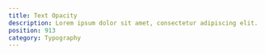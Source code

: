 ```yaml
---
title: Text Opacity
description: Lorem ipsum dolor sit amet, consectetur adipiscing elit.
position: 913
category: Typography
---
```

